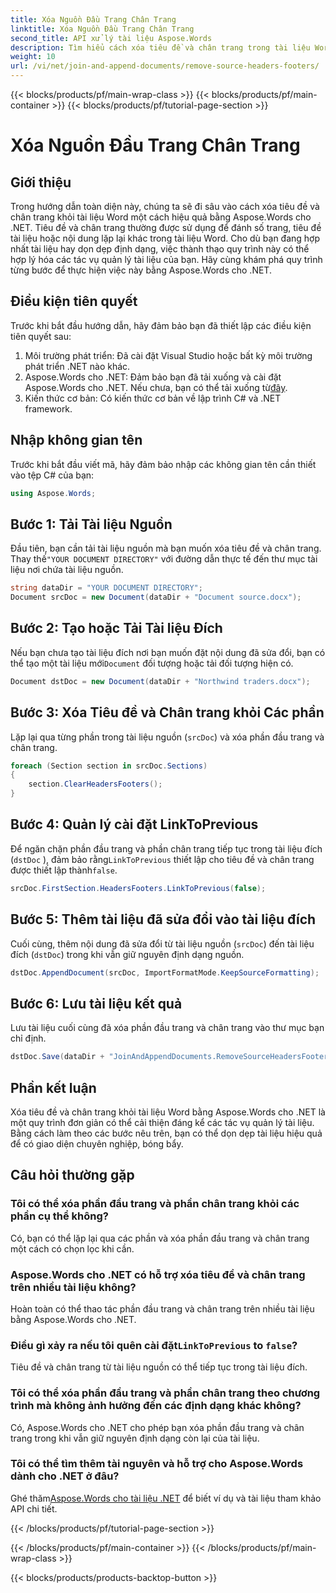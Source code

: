```yaml
---
title: Xóa Nguồn Đầu Trang Chân Trang
linktitle: Xóa Nguồn Đầu Trang Chân Trang
second_title: API xử lý tài liệu Aspose.Words
description: Tìm hiểu cách xóa tiêu đề và chân trang trong tài liệu Word bằng Aspose.Words cho .NET. Đơn giản hóa việc quản lý tài liệu của bạn với hướng dẫn từng bước của chúng tôi.
weight: 10
url: /vi/net/join-and-append-documents/remove-source-headers-footers/
---
```


{{< blocks/products/pf/main-wrap-class >}}
{{< blocks/products/pf/main-container >}}
{{< blocks/products/pf/tutorial-page-section >}}

# Xóa Nguồn Đầu Trang Chân Trang

## Giới thiệu

Trong hướng dẫn toàn diện này, chúng ta sẽ đi sâu vào cách xóa tiêu đề và chân trang khỏi tài liệu Word một cách hiệu quả bằng Aspose.Words cho .NET. Tiêu đề và chân trang thường được sử dụng để đánh số trang, tiêu đề tài liệu hoặc nội dung lặp lại khác trong tài liệu Word. Cho dù bạn đang hợp nhất tài liệu hay dọn dẹp định dạng, việc thành thạo quy trình này có thể hợp lý hóa các tác vụ quản lý tài liệu của bạn. Hãy cùng khám phá quy trình từng bước để thực hiện việc này bằng Aspose.Words cho .NET.

## Điều kiện tiên quyết

Trước khi bắt đầu hướng dẫn, hãy đảm bảo bạn đã thiết lập các điều kiện tiên quyết sau:

1. Môi trường phát triển: Đã cài đặt Visual Studio hoặc bất kỳ môi trường phát triển .NET nào khác.
2.  Aspose.Words cho .NET: Đảm bảo bạn đã tải xuống và cài đặt Aspose.Words cho .NET. Nếu chưa, bạn có thể tải xuống từ[đây](https://releases.aspose.com/words/net/).
3. Kiến thức cơ bản: Có kiến thức cơ bản về lập trình C# và .NET framework.

## Nhập không gian tên

Trước khi bắt đầu viết mã, hãy đảm bảo nhập các không gian tên cần thiết vào tệp C# của bạn:

```csharp
using Aspose.Words;
```

## Bước 1: Tải Tài liệu Nguồn

 Đầu tiên, bạn cần tải tài liệu nguồn mà bạn muốn xóa tiêu đề và chân trang. Thay thế`"YOUR DOCUMENT DIRECTORY"` với đường dẫn thực tế đến thư mục tài liệu nơi chứa tài liệu nguồn.

```csharp
string dataDir = "YOUR DOCUMENT DIRECTORY";
Document srcDoc = new Document(dataDir + "Document source.docx");
```

## Bước 2: Tạo hoặc Tải Tài liệu Đích

 Nếu bạn chưa tạo tài liệu đích nơi bạn muốn đặt nội dung đã sửa đổi, bạn có thể tạo một tài liệu mới`Document` đối tượng hoặc tải đối tượng hiện có.

```csharp
Document dstDoc = new Document(dataDir + "Northwind traders.docx");
```

## Bước 3: Xóa Tiêu đề và Chân trang khỏi Các phần

Lặp lại qua từng phần trong tài liệu nguồn (`srcDoc`) và xóa phần đầu trang và chân trang.

```csharp
foreach (Section section in srcDoc.Sections)
{
    section.ClearHeadersFooters();
}
```

## Bước 4: Quản lý cài đặt LinkToPrevious

Để ngăn chặn phần đầu trang và phần chân trang tiếp tục trong tài liệu đích (`dstDoc` ), đảm bảo rằng`LinkToPrevious` thiết lập cho tiêu đề và chân trang được thiết lập thành`false`.

```csharp
srcDoc.FirstSection.HeadersFooters.LinkToPrevious(false);
```

## Bước 5: Thêm tài liệu đã sửa đổi vào tài liệu đích

Cuối cùng, thêm nội dung đã sửa đổi từ tài liệu nguồn (`srcDoc`) đến tài liệu đích (`dstDoc`) trong khi vẫn giữ nguyên định dạng nguồn.

```csharp
dstDoc.AppendDocument(srcDoc, ImportFormatMode.KeepSourceFormatting);
```

## Bước 6: Lưu tài liệu kết quả

Lưu tài liệu cuối cùng đã xóa phần đầu trang và chân trang vào thư mục bạn chỉ định.

```csharp
dstDoc.Save(dataDir + "JoinAndAppendDocuments.RemoveSourceHeadersFooters.docx");
```

## Phần kết luận

Xóa tiêu đề và chân trang khỏi tài liệu Word bằng Aspose.Words cho .NET là một quy trình đơn giản có thể cải thiện đáng kể các tác vụ quản lý tài liệu. Bằng cách làm theo các bước nêu trên, bạn có thể dọn dẹp tài liệu hiệu quả để có giao diện chuyên nghiệp, bóng bẩy.

## Câu hỏi thường gặp

### Tôi có thể xóa phần đầu trang và phần chân trang khỏi các phần cụ thể không?
Có, bạn có thể lặp lại qua các phần và xóa phần đầu trang và chân trang một cách có chọn lọc khi cần.

### Aspose.Words cho .NET có hỗ trợ xóa tiêu đề và chân trang trên nhiều tài liệu không?
Hoàn toàn có thể thao tác phần đầu trang và chân trang trên nhiều tài liệu bằng Aspose.Words cho .NET.

###  Điều gì xảy ra nếu tôi quên cài đặt`LinkToPrevious` to `false`?
Tiêu đề và chân trang từ tài liệu nguồn có thể tiếp tục trong tài liệu đích.

### Tôi có thể xóa phần đầu trang và phần chân trang theo chương trình mà không ảnh hưởng đến các định dạng khác không?
Có, Aspose.Words cho .NET cho phép bạn xóa phần đầu trang và chân trang trong khi vẫn giữ nguyên định dạng còn lại của tài liệu.

### Tôi có thể tìm thêm tài nguyên và hỗ trợ cho Aspose.Words dành cho .NET ở đâu?
 Ghé thăm[Aspose.Words cho tài liệu .NET](https://reference.aspose.com/words/net/) để biết ví dụ và tài liệu tham khảo API chi tiết.

{{< /blocks/products/pf/tutorial-page-section >}}

{{< /blocks/products/pf/main-container >}}
{{< /blocks/products/pf/main-wrap-class >}}

{{< blocks/products/products-backtop-button >}}
